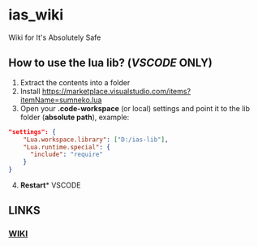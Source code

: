 # ias_wiki
Wiki for It's Absolutely Safe

## How to use the lua lib? (*VSCODE* ONLY)
1. Extract the contents into a folder
2. Install https://marketplace.visualstudio.com/items?itemName=sumneko.lua
3. Open your **.code-workspace** (or local) settings and point it to the lib folder (**absolute path**), example:
```json
"settings": {
    "Lua.workspace.library": ["D:/ias-lib"],
    "Lua.runtime.special": {
      "include": "require"
    }
}
```
4. **Restart*** VSCODE

## LINKS

### [WIKI](https://github.com/edunad/ias_wiki/wiki)
